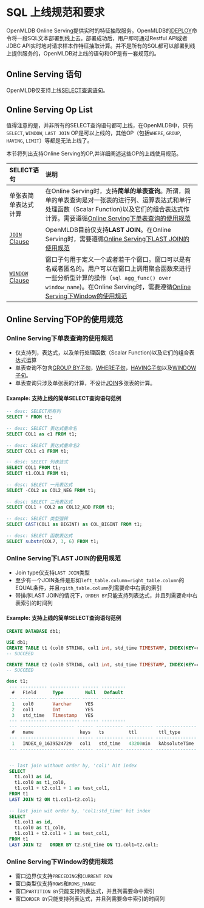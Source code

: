 # SQL 上线规范和要求

OpenMLDB Online Serving提供实时的特征抽取服务。OpenMLDB的[DEPLOY](../deployment_manage/DEPLOY_STATEMENT.md)命令将一段SQL文本部署到线上去。部署成功后，用户即可通过Restful API或者JDBC API实时地对请求样本作特征抽取计算。并不是所有的SQL都可以部署到线上提供服务的，OpenMLDB对上线的语句和OP是有一套规范的。

## Online Serving 语句

OpenMLDB仅支持上线[SELECT查询语句](../dql/SELECT_STATEMENT.md)。

## Online Serving Op List

值得注意的是，并非所有的SELECT查询语句都可上线，在OpenMLDB中，只有`SELECT`, `WINDOW`, `LAST JOIN` OP是可以上线的，其他OP（包括`WHERE`, `GROUP`, `HAVING`, `LIMIT`）等都是无法上线了。

本节将列出支持Online Serving的OP,并详细阐述这些OP的上线使用规范。

| SELECT语句                                 | 说明                                                         |
| :----------------------------------------- | :----------------------------------------------------------- |
| 单张表简单表达式计算                       | 在Online Serving时，支持**简单的单表查询**。所谓，简单的单表查询是对一张表的进行列、运算表达式和单行处理函数（Scalar Function)以及它们的组合表达式作计算。需要遵循[Online Serving下单表查询的使用规范](#online-serving下单表查询的使用规范) |
| [`JOIN` Clause](../dql/JOIN_CLAUSE.md)     | OpenMLDB目前仅支持**LAST JOIN**。在Online Serving时，需要遵循[Online Serving下LAST JOIN的使用规范](#online-serving下last-join的使用规范) |
| [`WINDOW` Clause](../dql/WINDOW_CLAUSE.md) | 窗口子句用于定义一个或者若干个窗口。窗口可以是有名或者匿名的。用户可以在窗口上调用聚合函数来进行一些分析型计算的操作（```sql agg_func() over window_name```)。在Online Serving时，需要遵循[Online Serving下Window的使用规范](#online-serving下window的使用规范) |

## Online Serving下OP的使用规范

### Online Serving下单表查询的使用规范

- 仅支持列，表达式，以及单行处理函数（Scalar Function)以及它们的组合表达式运算
- 单表查询不包含[GROUP BY子句](../dql/JOIN_CLAUSE.md)，[WHERE子句](../dql/WHERE_CLAUSE.md)，[HAVING子句](../dql/HAVING_CLAUSE.md)以及[WINDOW子句](../dql/WINDOW_CLAUSE.md)。
- 单表查询只涉及单张表的计算，不设计[JOIN](../dql/JOIN_CLAUSE.md)多张表的计算。

#### Example: 支持上线的简单SELECT查询语句范例

```sql
-- desc: SELECT所有列
SELECT * FROM t1;
  
-- desc: SELECT 表达式重命名
SELECT COL1 as c1 FROM t1;
 
-- desc: SELECT 表达式重命名2
SELECT COL1 c1 FROM t1;

-- desc: SELECT 列表达式
SELECT COL1 FROM t1;
SELECT t1.COL1 FROM t1;
 
-- desc: SELECT 一元表达式
SELECT -COL2 as COL2_NEG FROM t1;
  
-- desc: SELECT 二元表达式
SELECT COL1 + COL2 as COL12_ADD FROM t1;
 
-- desc: SELECT 类型强转 
SELECT CAST(COL1 as BIGINT) as COL_BIGINT FROM t1;
  
-- desc: SELECT 函数表达式
SELECT substr(COL7, 3, 6) FROM t1;
```

### Online Serving下LAST JOIN的使用规范

- Join type仅支持`LAST JOIN`类型
- 至少有一个JOIN条件是形如`left_table.column=right_table.column`的EQUAL条件，并且`rgith_table.column`列需要命中右表的索引
- 带排序LAST JOIN的情况下，`ORDER BY`只能支持列表达式，并且列需要命中右表索引的时间列

#### Example: 支持上线的简单SELECT查询语句范例

```sql
CREATE DATABASE db1;

USE db1;
CREATE TABLE t1 (col0 STRING, col1 int, std_time TIMESTAMP, INDEX(KEY=col1, TS=std_time, TTL_TYPE=absolute, TTL=30d));
-- SUCCEED

CREATE TABLE t2 (col0 STRING, col1 int, std_time TIMESTAMP, INDEX(KEY=col1, TS=std_time, TTL_TYPE=absolute, TTL=30d));
-- SUCCEED

desc t1;
 --- ---------- ----------- ------ --------- 
  #   Field      Type        Null   Default  
 --- ---------- ----------- ------ --------- 
  1   col0       Varchar     YES             
  2   col1       Int         YES             
  3   std_time   Timestamp   YES             
 --- ---------- ----------- ------ --------- 
 --- -------------------- ------ ---------- ---------- --------------- 
  #   name                 keys   ts         ttl        ttl_type       
 --- -------------------- ------ ---------- ---------- --------------- 
  1   INDEX_0_1639524729   col1   std_time   43200min   kAbsoluteTime  
 --- -------------------- ------ ---------- ---------- --------------- 


 -- last join without order by, 'col1' hit index
 SELECT
   t1.col1 as id,
   t1.col0 as t1_col0,
   t1.col1 + t2.col1 + 1 as test_col1,
 FROM t1
 LAST JOIN t2 ON t1.col1=t2.col1;
 
 -- last join wit order by, 'col1:std_time' hit index
 SELECT
   t1.col1 as id,
   t1.col0 as t1_col0,
   t1.col1 + t2.col1 + 1 as test_col1,
 FROM t1
 LAST JOIN t2	ORDER BY t2.std_time ON t1.col1=t2.col1;
```
### Online Serving下Window的使用规范

- 窗口边界仅支持`PRECEDING`和`CURRENT ROW`
- 窗口类型仅支持`ROWS`和`ROWS_RANGE`
- 窗口`PARTITION BY`只能支持列表达式，并且列需要命中索引
- 窗口`ORDER BY`只能支持列表达式，并且列需要命中索引的时间列

